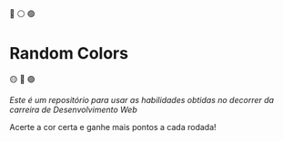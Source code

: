 🔴 ⚪ 🟢 <strong><h1>Random Colors</h1> </strong> 🟡 🔵 🟣

<em>Este é um repositório para usar as habilidades obtidas no decorrer da carreira de Desenvolvimento Web</em>

Acerte a cor certa e ganhe mais pontos a cada rodada!



